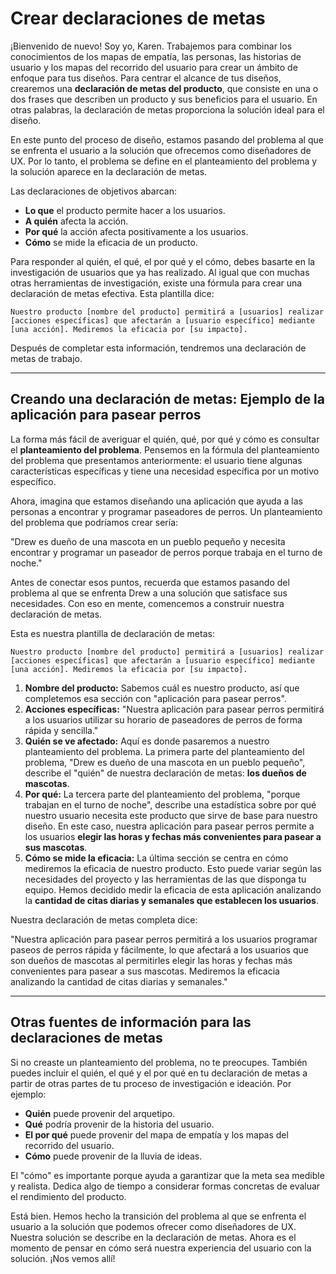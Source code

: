 # Crear declaraciones de metas

¡Bienvenido de nuevo! Soy yo, Karen. Trabajemos para combinar los conocimientos de los mapas de empatía, las personas, las historias de usuario y los mapas del recorrido del usuario para crear un ámbito de enfoque para tus diseños. Para centrar el alcance de tus diseños, crearemos una **declaración de metas del producto**, que consiste en una o dos frases que describen un producto y sus beneficios para el usuario. En otras palabras, la declaración de metas proporciona la solución ideal para el diseño.

En este punto del proceso de diseño, estamos pasando del problema al que se enfrenta el usuario a la solución que ofrecemos como diseñadores de UX. Por lo tanto, el problema se define en el planteamiento del problema y la solución aparece en la declaración de metas.

Las declaraciones de objetivos abarcan:

* **Lo que** el producto permite hacer a los usuarios.
* **A quién** afecta la acción.
* **Por qué** la acción afecta positivamente a los usuarios.
* **Cómo** se mide la eficacia de un producto.

Para responder al quién, el qué, el por qué y el cómo, debes basarte en la investigación de usuarios que ya has realizado. Al igual que con muchas otras herramientas de investigación, existe una fórmula para crear una declaración de metas efectiva. Esta plantilla dice:

`Nuestro producto [nombre del producto] permitirá a [usuarios] realizar [acciones específicas] que afectarán a [usuario específico] mediante [una acción]. Mediremos la eficacia por [su impacto].`

Después de completar esta información, tendremos una declaración de metas de trabajo.

---

## Creando una declaración de metas: Ejemplo de la aplicación para pasear perros

La forma más fácil de averiguar el quién, qué, por qué y cómo es consultar el **planteamiento del problema**. Pensemos en la fórmula del planteamiento del problema que presentamos anteriormente: el usuario tiene algunas características específicas y tiene una necesidad específica por un motivo específico.

Ahora, imagina que estamos diseñando una aplicación que ayuda a las personas a encontrar y programar paseadores de perros. Un planteamiento del problema que podríamos crear sería:

"Drew es dueño de una mascota en un pueblo pequeño y necesita encontrar y programar un paseador de perros porque trabaja en el turno de noche."

Antes de conectar esos puntos, recuerda que estamos pasando del problema al que se enfrenta Drew a una solución que satisface sus necesidades. Con eso en mente, comencemos a construir nuestra declaración de metas.

Esta es nuestra plantilla de declaración de metas:

`Nuestro producto [nombre del producto] permitirá a [usuarios] realizar [acciones específicas] que afectarán a [usuario específico] mediante [una acción]. Mediremos la eficacia por [su impacto].`

1.  **Nombre del producto:** Sabemos cuál es nuestro producto, así que completemos esa sección con "aplicación para pasear perros".
2.  **Acciones específicas:** "Nuestra aplicación para pasear perros permitirá a los usuarios utilizar su horario de paseadores de perros de forma rápida y sencilla."
3.  **Quién se ve afectado:** Aquí es donde pasaremos a nuestro planteamiento del problema. La primera parte del planteamiento del problema, "Drew es dueño de una mascota en un pueblo pequeño", describe el "quién" de nuestra declaración de metas: **los dueños de mascotas**.
4.  **Por qué:** La tercera parte del planteamiento del problema, "porque trabajan en el turno de noche", describe una estadística sobre por qué nuestro usuario necesita este producto que sirve de base para nuestro diseño. En este caso, nuestra aplicación para pasear perros permite a los usuarios **elegir las horas y fechas más convenientes para pasear a sus mascotas**.
5.  **Cómo se mide la eficacia:** La última sección se centra en cómo mediremos la eficacia de nuestro producto. Esto puede variar según las necesidades del proyecto y las herramientas de las que disponga tu equipo. Hemos decidido medir la eficacia de esta aplicación analizando la **cantidad de citas diarias y semanales que establecen los usuarios**.

Nuestra declaración de metas completa dice:

"Nuestra aplicación para pasear perros permitirá a los usuarios programar paseos de perros rápida y fácilmente, lo que afectará a los usuarios que son dueños de mascotas al permitirles elegir las horas y fechas más convenientes para pasear a sus mascotas. Mediremos la eficacia analizando la cantidad de citas diarias y semanales."

---

## Otras fuentes de información para las declaraciones de metas

Si no creaste un planteamiento del problema, no te preocupes. También puedes incluir el quién, el qué y el por qué en tu declaración de metas a partir de otras partes de tu proceso de investigación e ideación. Por ejemplo:

* **Quién** puede provenir del arquetipo.
* **Qué** podría provenir de la historia del usuario.
* **El por qué** puede provenir del mapa de empatía y los mapas del recorrido del usuario.
* **Cómo** puede provenir de la lluvia de ideas.

El "cómo" es importante porque ayuda a garantizar que la meta sea medible y realista. Dedica algo de tiempo a considerar formas concretas de evaluar el rendimiento del producto.

Está bien. Hemos hecho la transición del problema al que se enfrenta el usuario a la solución que podemos ofrecer como diseñadores de UX. Nuestra solución se describe en la declaración de metas. Ahora es el momento de pensar en cómo será nuestra experiencia del usuario con la solución. ¡Nos vemos allí!
